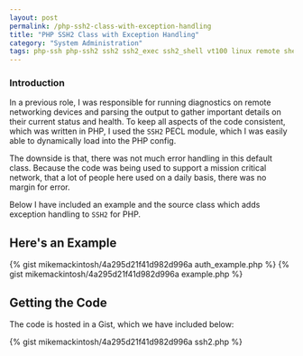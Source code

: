 ```yaml
---
layout: post
permalink: /php-ssh2-class-with-exception-handling
title: "PHP SSH2 Class with Exception Handling"
category: "System Administration"
tags: php-ssh php-ssh2 ssh2 ssh2_exec ssh2_shell vt100 linux remote shell prompt
---
```


### Introduction

In a previous role, I was responsible for running diagnostics on remote networking devices and parsing the output to gather important details on their current status and health. To keep all aspects of the code consistent, which was written in PHP, I used the `SSH2` PECL module, which I was easily able to dynamically load into the PHP config.

The downside is that, there was not much error handling in this default class. Because the code was being used to support a mission critical network, that a lot of people here used on a daily basis, there was no margin for error. 

Below I have included an example and the source class which adds exception handling to `SSH2` for PHP.

## Here's an Example

{% gist mikemackintosh/4a295d21f41d982d996a auth_example.php %}
{% gist mikemackintosh/4a295d21f41d982d996a example.php %}

## Getting the Code

The code is hosted in a Gist, which we have included below:

{% gist mikemackintosh/4a295d21f41d982d996a ssh2.php %}


